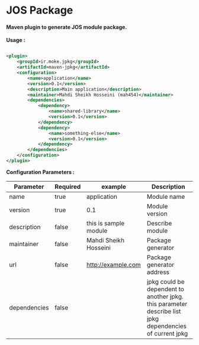 # JOS Package

#### Maven plugin to generate JOS module package.

**Usage :**

```xml

<plugin>
    <groupId>ir.moke.jpkg</groupId>
    <artifactId>maven-jpkg</artifactId>
    <configuration>
        <name>application</name>
        <version>0.1</version>
        <description>Main application</description>
        <maintainer>Mahdi Sheikh Hosseini (mah454)</maintainer>
        <dependencies>
            <dependency>
                <name>shared-library</name>
                <version>0.1</version>
            </dependency>
            <dependency>
                <name>something-else</name>
                <version>0.1</version>
            </dependency>
        </dependencies>
    </configuration>
</plugin>
```

**Configuration Parameters :**

| Parameter    | Required | example               | Description                                                                                                 |
|--------------|----------|-----------------------|-------------------------------------------------------------------------------------------------------------|
| name         | true     | application           | Module name                                                                                                 |
| version      | true     | 0.1                   | Module version                                                                                              |
| description  | false    | this is sample module | Describe module                                                                                             |
| maintainer   | false    | Mahdi Sheikh Hosseini | Package generator                                                                                           |
| url          | false    | http://example.com    | Package generator address                                                                                   |
| dependencies | false    |                       | jpkg could be dependent to another jpkg.<br/>this parameter describe list jpkg dependencies of current jpkg | 